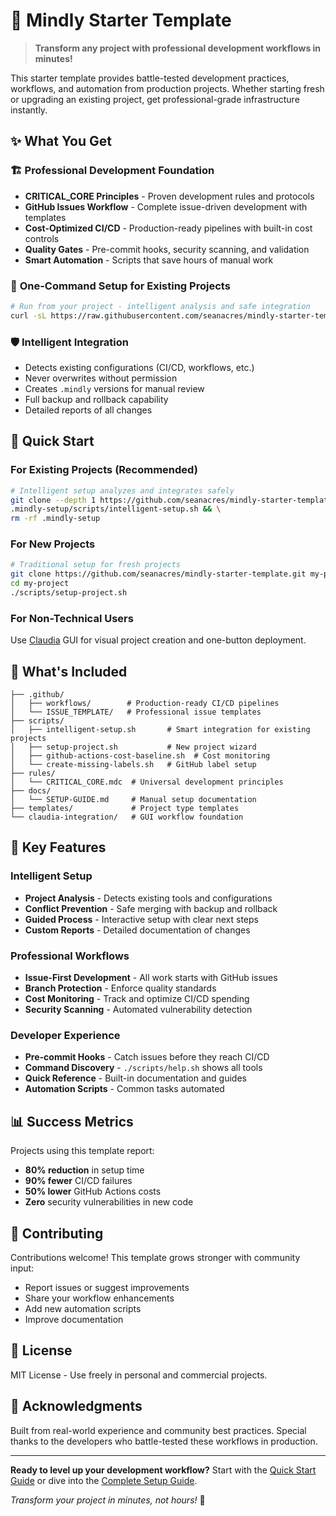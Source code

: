 # 🚀 Mindly Starter Template

> **Transform any project with professional development workflows in minutes!**

This starter template provides battle-tested development practices, workflows, and automation from production projects. Whether starting fresh or upgrading an existing project, get professional-grade infrastructure instantly.

## ✨ What You Get

### 🏗️ **Professional Development Foundation**
- **CRITICAL_CORE Principles** - Proven development rules and protocols
- **GitHub Issues Workflow** - Complete issue-driven development with templates
- **Cost-Optimized CI/CD** - Production-ready pipelines with built-in cost controls
- **Quality Gates** - Pre-commit hooks, security scanning, and validation
- **Smart Automation** - Scripts that save hours of manual work

### 🚀 **One-Command Setup for Existing Projects**
```bash
# Run from your project - intelligent analysis and safe integration
curl -sL https://raw.githubusercontent.com/seanacres/mindly-starter-template/main/scripts/intelligent-setup.sh | bash
```

### 🛡️ **Intelligent Integration**
- Detects existing configurations (CI/CD, workflows, etc.)
- Never overwrites without permission
- Creates `.mindly` versions for manual review
- Full backup and rollback capability
- Detailed reports of all changes

## 📖 Quick Start

### For Existing Projects (Recommended)
```bash
# Intelligent setup analyzes and integrates safely
git clone --depth 1 https://github.com/seanacres/mindly-starter-template.git .mindly-setup && \
.mindly-setup/scripts/intelligent-setup.sh && \
rm -rf .mindly-setup
```

### For New Projects
```bash
# Traditional setup for fresh projects
git clone https://github.com/seanacres/mindly-starter-template.git my-project
cd my-project
./scripts/setup-project.sh
```

### For Non-Technical Users
Use [Claudia](https://github.com/getAsterisk/claudia) GUI for visual project creation and one-button deployment.

## 📂 What's Included

```
├── .github/
│   ├── workflows/        # Production-ready CI/CD pipelines
│   └── ISSUE_TEMPLATE/   # Professional issue templates
├── scripts/
│   ├── intelligent-setup.sh       # Smart integration for existing projects
│   ├── setup-project.sh           # New project wizard
│   ├── github-actions-cost-baseline.sh  # Cost monitoring
│   └── create-missing-labels.sh   # GitHub label setup
├── rules/
│   └── CRITICAL_CORE.mdc  # Universal development principles
├── docs/
│   └── SETUP-GUIDE.md     # Manual setup documentation
├── templates/             # Project type templates
└── claudia-integration/   # GUI workflow foundation
```

## 🎯 Key Features

### Intelligent Setup
- **Project Analysis** - Detects existing tools and configurations
- **Conflict Prevention** - Safe merging with backup and rollback
- **Guided Process** - Interactive setup with clear next steps
- **Custom Reports** - Detailed documentation of changes

### Professional Workflows
- **Issue-First Development** - All work starts with GitHub issues
- **Branch Protection** - Enforce quality standards
- **Cost Monitoring** - Track and optimize CI/CD spending
- **Security Scanning** - Automated vulnerability detection

### Developer Experience
- **Pre-commit Hooks** - Catch issues before they reach CI/CD
- **Command Discovery** - `./scripts/help.sh` shows all tools
- **Quick Reference** - Built-in documentation and guides
- **Automation Scripts** - Common tasks automated

## 📊 Success Metrics

Projects using this template report:
- **80% reduction** in setup time
- **90% fewer** CI/CD failures
- **50% lower** GitHub Actions costs
- **Zero** security vulnerabilities in new code

## 🤝 Contributing

Contributions welcome! This template grows stronger with community input:
- Report issues or suggest improvements
- Share your workflow enhancements
- Add new automation scripts
- Improve documentation

## 📄 License

MIT License - Use freely in personal and commercial projects.

## 🙏 Acknowledgments

Built from real-world experience and community best practices. Special thanks to the developers who battle-tested these workflows in production.

---

**Ready to level up your development workflow?** Start with the [Quick Start Guide](QUICK-START.md) or dive into the [Complete Setup Guide](docs/SETUP-GUIDE.md).

*Transform your project in minutes, not hours!* 🚀